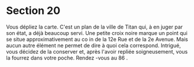 # Section 20

Vous dépliez la carte. C'est un plan de la ville de Titan qui, à en juger par son état, a déjà
beaucoup servi. Une petite croix noire marque un point qui se situe approximativement
au co in de la 12e Rue et de la 2e Avenue. Mais aucun autre élément ne permet de dire à
quoi cela correspond. Intrigué, vous décidez de la conserver et, après l'avoir repliée
soigneusement, vous la fourrez dans votre poche. Rendez -vous au  86 .